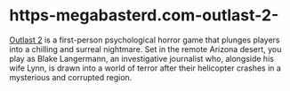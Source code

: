 # https-megabasterd.com-outlast-2-
[Outlast 2](https://megabasterd.com/outlast-2/) is a first-person psychological horror game that plunges players into a chilling and surreal nightmare. Set in the remote Arizona desert, you play as Blake Langermann, an investigative journalist who, alongside his wife Lynn, is drawn into a world of terror after their helicopter crashes in a mysterious and corrupted region.
